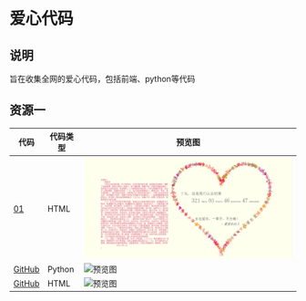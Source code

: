 # 爱心代码

## 说明
旨在收集全网的爱心代码，包括前端、python等代码

## 资源一
| 代码                                         | 代码类型   | 预览图                                                       |
|--------------------------------------------|--------|-----------------------------------------------------------|
| [01](https://github.com/Whale-Yu/loveCode/tree/master/001/html_love/01) | HTML   | ![预览图](https://github.com/Whale-Yu/loveCode/blob/master/001/html_love/01/%E6%95%88%E6%9E%9C%E5%9B%BE.jpg)            |
| [GitHub](https://github.com/user/project2) | Python | ![预览图](https://via.placeholder.com/150) |
| [GitHub](https://github.com/user/project3) | HTML   | ![预览图](https://via.placeholder.com/150) |
